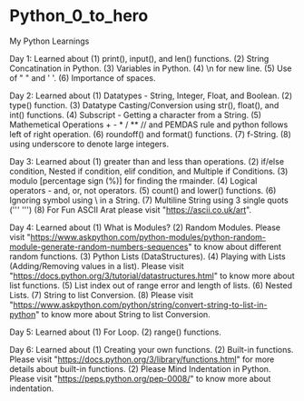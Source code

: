 # Python_0_to_hero
My Python Learnings

Day 1: Learned about 
    (1) print(), input(), and len() functions.
    (2) String Concatination in Python.
    (3) Variables in Python.
    (4) \n for new line.
    (5) Use of " " and ' '.
    (6) Importance of spaces. 

Day 2: Learned about
    (1) Datatypes - String, Integer, Float, and Boolean.
    (2) type() function.
    (3) Datatype Casting/Conversion using str(), float(), and int() functions.
    (4) Subscript - Getting a character from a String.
    (5) Mathemetical Operations + - * / ** // and PEMDAS rule and python follows left of right operation.
    (6) roundoff() and format() functions.
    (7) f-String.
    (8) using underscore to denote large integers.

Day 3: Learned about
    (1) greater than and less than operations.
    (2) if/else condition, Nested if condition, elif condition, and Multiple if Conditions.
    (3) modulo [percentage sign (%)] for finding the rmainder.
    (4) Logical operators - and, or, not operators.
    (5) count() and lower() functions.
    (6) Ignoring symbol using \ in a String.
    (7) Multiline String using 3 single quots ('''  ''')
    (8) For Fun ASCII Arat please visit "https://ascii.co.uk/art".

Day 4: Learned about
    (1) What is Modules?
    (2) Random Modules. Please visit "https://www.askpython.com/python-modules/python-random-module-generate-random-numbers-sequences" to know about different random functions. 
    (3) Python Lists (DataStructures).
    (4) Playing with Lists (Adding/Removing values in a list). Please visit "https://docs.python.org/3/tutorial/datastructures.html" to know more about list functions.
    (5) List index out of range error and length of lists.
    (6) Nested Lists.
    (7) String to list Conversion. 
    (8) Please visit "https://www.askpython.com/python/string/convert-string-to-list-in-python" to know more about String to list Conversion.

Day 5: Learned about
    (1) For Loop.
    (2) range() functions.

Day 6: Learned about
    (1) Creating your own functions.
    (2) Built-in functions. Please visit "https://docs.python.org/3/library/functions.html" for more details about built-in functions.
    (2) Please Mind Indentation in Python. Please visit "https://peps.python.org/pep-0008/" to know more about indentation.